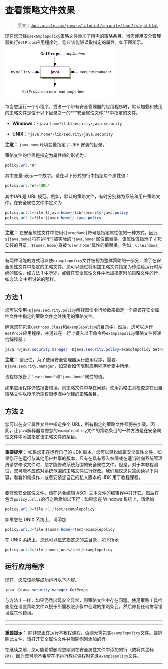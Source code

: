 # 查看策略文件效果

> 原文：[`docs.oracle.com/javase/tutorial/security/tour2/step4.html`](https://docs.oracle.com/javase/tutorial/security/tour2/step4.html)

现在您已经向`examplepolicy`策略文件添加了所需的策略条目，当您使用安全管理器执行`GetProps`应用程序时，您应该能够读取指定的属性，如下图所示。

![GetProps 应用程序现在可以读取指定的属性](img/72888b9c253df8b95ff14957824a8f0f.png)

每当您运行一个小程序，或者一个带有安全管理器的应用程序时，默认加载和使用的策略文件是位于以下目录之一的**"安全属性文件"**中指定的文件。

+   **Windows**：`*java.home*\lib\security\java.security`

+   **UNIX**：`*java.home*/lib/security/java.security`

**注意：** `java.home`环境变量指定了 JRE 安装的目录。

策略文件的位置是指定为属性值的形式为：

```java
policy.url.*n*

```

其中变量`n`表示一个数字。请在以下形式的行中指定每个属性值：

```java
policy.url.*n*=*URL*

```

其中*URL*是 URL 规范。例如，默认的策略文件，有时分别称为系统和用户策略文件，在安全属性文件中定义为

```java
policy.url.1=file:${java.home}/lib/security/java.policy
policy.url.2=file:${user.home}/.java.policy

```

* * *

**注意：** 在安全属性文件中使用`${propName}`符号是指定属性值的一种方式。因此`${java.home}`将在运行时被实际的`"java.home"`属性值替换，该属性值指示了 JRE 安装的目录，`${user.home}`将被`"user.home"`属性的值替换，例如，`C:\Windows`。

* * *

有两种可能的方式可以使`examplepolicy`文件被视为整体策略的一部分，除了在安全属性文件中指定的策略文件。您可以通过将附加策略文件指定为传递给运行时系统的属性，如方法 1 中所述，或者在安全属性文件中添加指定附加策略文件的行，如方法 2 中所讨论的那样。

## 方法 1

您可以使用`-Djava.security.policy`解释器命令行参数来指定一个应该在安全属性文件中指定的策略文件之外使用的策略文件。

确保您在包含`GetProps.class`和`examplepolicy`的目录中。然后，您可以运行`GetProps`应用程序，并通过在一行上键入以下命令将`examplepolicy`策略文件传递给解释器：

```java
java -Djava.security.manager -Djava.security.policy=examplepolicy GetProps

```

**注意：** 请记住，为了使用安全管理器运行应用程序，需要`-Djava.security.manager`，如查看如何限制应用程序步骤中所示。

该程序报告了`"user.home"`和`"java.home"`属性的值。

如果应用程序仍然报告错误，则策略文件中存在问题。使用策略工具检查您在设置策略文件以授予所需权限步骤中创建的策略条目。

## 方法 2

您可以在安全属性文件中指定多个 URL，所有指定的策略文件都将被加载。因此，让`java`解释器考虑您的`examplepolicy`文件的策略条目的一种方法是在安全属性文件中添加指定该策略文件的条目。

* * *

**重要提示：** 如果您正在运行自己的 JDK 副本，您可以轻松编辑安全属性文件。如果您正在运行与其他用户共享的版本，只有在具有写入权限或在适当时向系统管理员请求修改文件时，您才能修改系统范围的安全属性文件。但是，对于本教程测试，您可能不应该对系统范围的策略文件进行修改。我们建议您只需阅读以下内容，看看如何操作，或者安装您自己的私人版本的 JDK 用于教程课程。

* * *

要修改安全属性文件，请在适合编辑 ASCII 文本文件的编辑器中打开它。然后在包含`policy.url.2`的行之后添加以下行：如果您在 Windows 系统上，请添加

```java
policy.url.3=file:/C:/Test/examplepolicy

```

如果您在 UNIX 系统上，请添加

```java
policy.url.3=file:${user.home}/test/examplepolicy

```

在 UNIX 系统上，您还可以显式指定您的主目录，如下所示

```java
policy.url.3=file:/home/jones/test/examplepolicy

```

## 运行应用程序

现在，您应该能够成功运行以下内容。

```java
java -Djava.security.manager GetProps

```

与方法 1 一样，如果仍然出现安全异常，则策略文件中存在问题。使用策略工具检查您在设置策略文件以授予所需权限步骤中创建的策略条目。然后修复任何拼写错误或其他错误。

* * *

* * *

**重要提示：** 除非您正在运行本教程课程，否则无需包含`examplepolicy`文件。要排除此文件，请打开安全属性文件并删除刚刚添加的行。

在继续之前，您可能希望删除您刚刚在安全属性文件中添加的行（或将其注释掉），因为您可能不希望在不运行教程课程时包含`examplepolicy`文件。

* * *
